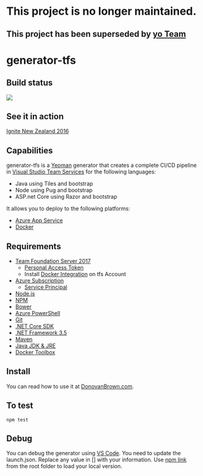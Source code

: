 # This project is no longer maintained.
## This project has been superseded by [yo Team](https://github.com/DarqueWarrior/generator-team)

# generator-tfs

## Build status
![](https://dlb.visualstudio.com/_apis/public/build/definitions/40202688-4713-4e5d-85ea-958146d71db6/53/badge)

## See it in action
[Ignite New Zealand 2016](https://channel9.msdn.com/Events/Ignite/New-Zealand-2016/M328?WT.mc_id=devops-0000-dbrown)

## Capabilities
generator-tfs is a [Yeoman](http://yeoman.io/) generator that creates a complete CI/CD pipeline in [Visual Studio Team Services](https://www.visualstudio.com/tfs-test/?WT.mc_id=devops-0000-dbrown) for the following languages:
- Java using Tiles and bootstrap
- Node using Pug and bootstrap
- ASP.net Core using Razor and bootstrap

It allows you to deploy to the following platforms:
- [Azure App Service](https://azure.microsoft.com/services/app-service/web/?WT.mc_id=devops-0000-dbrown)
- [Docker](https://www.docker.com/)

## Requirements
- [Team Foundation Server 2017](https://www.visualstudio.com/downloads/?WT.mc_id=devops-0000-dbrown)
   - [Personal Access Token](https://www.visualstudio.com/docs/setup-admin/team-services/use-personal-access-tokens-to-authenticate?WT.mc_id=devops-0000-dbrown)
   - Install [Docker Integration](https://marketplace.visualstudio.com/items?itemName=ms-vscs-rm.docker&WT.mc_id=devops-0000-dbrown) on tfs Account
- [Azure Subscription](https://azure.microsoft.com/free/?WT.mc_id=devops-0000-dbrown)
   - [Service Principal](http://donovanbrown.com/post/Creating-an-Azure-Resource-Manager-Service-Endpoint-in-new-Portal)
- [Node.js](http://nodejs.org/)
- [NPM](https://www.npmjs.com/)
- [Bower](https://bower.io/)
- [Azure PowerShell](https://azure.microsoft.com/downloads/?WT.mc_id=devops-0000-dbrown)
- [Git](http://git-scm.org/)
- [.NET Core SDK](http://dot.net)
- [.NET Framework 3.5](https://www.microsoft.com/download/details.aspx?id=21&WT.mc_id=devops-0000-dbrown)
- [Maven](http://maven.apache.org/)
- [Java JDK & JRE](http://www.oracle.com/technetwork/java/javase/downloads/jdk8-downloads-2133151.html)
- [Docker Toolbox](https://github.com/docker/toolbox/releases)

## Install
You can read how to use it at [DonovanBrown.com](http://www.donovanbrown.com/post/yo-TFS). 

## To test
`npm test`

## Debug
You can debug the generator using [VS Code](https://code.visualstudio.com/?WT.mc_id=devops-0000-dbrown). You need to update the launch.json. Replace any value in [] with your information.  Use [npm link](https://docs.npmjs.com/cli/link) from the root folder to load your local version.
